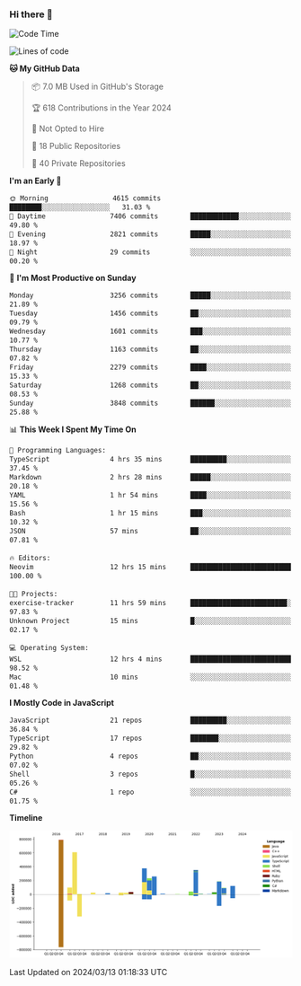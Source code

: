 ### Hi there 👋

<!--
**Clumsy-Coder/Clumsy-Coder** is a ✨ _special_ ✨ repository because its `README.md` (this file) appears on your GitHub profile.

Here are some ideas to get you started:

- 🔭 I’m currently working on ...
- 🌱 I’m currently learning ...
- 👯 I’m looking to collaborate on ...
- 🤔 I’m looking for help with ...
- 💬 Ask me about ...
- 📫 How to reach me: ...
- 😄 Pronouns: ...
- ⚡ Fun fact: ...
-->

<!-- anmol098/waka-readme-stats -->
<!--START_SECTION:waka-->
![Code Time](http://img.shields.io/badge/Code%20Time-765%20hrs%203%20mins-blue)

![Lines of code](https://img.shields.io/badge/From%20Hello%20World%20I%27ve%20Written-3.3%20million%20lines%20of%20code-blue)

**🐱 My GitHub Data** 

> 📦 7.0 MB Used in GitHub's Storage 
 > 
> 🏆 618 Contributions in the Year 2024
 > 
> 🚫 Not Opted to Hire
 > 
> 📜 18 Public Repositories 
 > 
> 🔑 40 Private Repositories 
 > 
**I'm an Early 🐤** 

```text
🌞 Morning                4615 commits        ████████░░░░░░░░░░░░░░░░░   31.03 % 
🌆 Daytime                7406 commits        ████████████░░░░░░░░░░░░░   49.80 % 
🌃 Evening                2821 commits        █████░░░░░░░░░░░░░░░░░░░░   18.97 % 
🌙 Night                  29 commits          ░░░░░░░░░░░░░░░░░░░░░░░░░   00.20 % 
```
📅 **I'm Most Productive on Sunday** 

```text
Monday                   3256 commits        █████░░░░░░░░░░░░░░░░░░░░   21.89 % 
Tuesday                  1456 commits        ██░░░░░░░░░░░░░░░░░░░░░░░   09.79 % 
Wednesday                1601 commits        ███░░░░░░░░░░░░░░░░░░░░░░   10.77 % 
Thursday                 1163 commits        ██░░░░░░░░░░░░░░░░░░░░░░░   07.82 % 
Friday                   2279 commits        ████░░░░░░░░░░░░░░░░░░░░░   15.33 % 
Saturday                 1268 commits        ██░░░░░░░░░░░░░░░░░░░░░░░   08.53 % 
Sunday                   3848 commits        ██████░░░░░░░░░░░░░░░░░░░   25.88 % 
```


📊 **This Week I Spent My Time On** 

```text
💬 Programming Languages: 
TypeScript               4 hrs 35 mins       █████████░░░░░░░░░░░░░░░░   37.45 % 
Markdown                 2 hrs 28 mins       █████░░░░░░░░░░░░░░░░░░░░   20.18 % 
YAML                     1 hr 54 mins        ████░░░░░░░░░░░░░░░░░░░░░   15.56 % 
Bash                     1 hr 15 mins        ███░░░░░░░░░░░░░░░░░░░░░░   10.32 % 
JSON                     57 mins             ██░░░░░░░░░░░░░░░░░░░░░░░   07.81 % 

🔥 Editors: 
Neovim                   12 hrs 15 mins      █████████████████████████   100.00 % 

🐱‍💻 Projects: 
exercise-tracker         11 hrs 59 mins      ████████████████████████░   97.83 % 
Unknown Project          15 mins             █░░░░░░░░░░░░░░░░░░░░░░░░   02.17 % 

💻 Operating System: 
WSL                      12 hrs 4 mins       █████████████████████████   98.52 % 
Mac                      10 mins             ░░░░░░░░░░░░░░░░░░░░░░░░░   01.48 % 
```

**I Mostly Code in JavaScript** 

```text
JavaScript               21 repos            █████████░░░░░░░░░░░░░░░░   36.84 % 
TypeScript               17 repos            ███████░░░░░░░░░░░░░░░░░░   29.82 % 
Python                   4 repos             ██░░░░░░░░░░░░░░░░░░░░░░░   07.02 % 
Shell                    3 repos             █░░░░░░░░░░░░░░░░░░░░░░░░   05.26 % 
C#                       1 repo              ░░░░░░░░░░░░░░░░░░░░░░░░░   01.75 % 
```



**Timeline**

![Lines of Code chart](https://raw.githubusercontent.com/Clumsy-Coder/Clumsy-Coder/main/assets/bar_graph.png)


 Last Updated on 2024/03/13 01:18:33 UTC
<!--END_SECTION:waka-->

